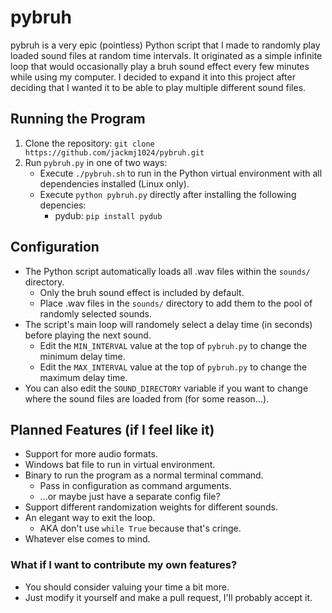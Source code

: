 # pybruh
pybruh is a very epic (pointless) Python script that I made to randomly play loaded sound files at random time intervals. It originated as a simple infinite loop that would occasionally play a bruh sound effect every few minutes while using my computer. I decided to expand it into this project after deciding that I wanted it to be able to play multiple different sound files.

## Running the Program
1. Clone the repository: `git clone https://github.com/jackmj1024/pybruh.git`
2. Run `pybruh.py` in one of two ways:
	- Execute `./pybruh.sh` to run in the Python virtual environment with all dependencies installed (Linux only).
	- Execute `python pybruh.py` directly after installing the following depencies:
		- pydub: `pip install pydub`

## Configuration
- The Python script automatically loads all .wav files within the `sounds/` directory.
	- Only the bruh sound effect is included by default.
	- Place .wav files in the `sounds/` directory to add them to the pool of randomly selected sounds.
 - The script's main loop will randomely select a delay time (in seconds) before playing the next sound.
	 - Edit the `MIN_INTERVAL` value at the top of `pybruh.py` to change the minimum delay time.
	 - Edit the `MAX_INTERVAL` value at the top of `pybruh.py` to change the maximum delay time.
- You can also edit the `SOUND_DIRECTORY` variable if you want to change where the sound files are loaded from (for some reason...).

## Planned Features (if I feel like it)
- Support for more audio formats.
- Windows bat file to run in virtual environment.
- Binary to run the program as a normal terminal command.
	- Pass in configuration as command arguments.
	- ...or maybe just have a separate config file?
- Support different randomization weights for different sounds.
- An elegant way to exit the loop.
	- AKA don't use `while True` because that's cringe.
- Whatever else comes to mind.

### What if I want to contribute my own features?
- You should consider valuing your time a bit more.
- Just modify it yourself and make a pull request, I'll probably accept it.
